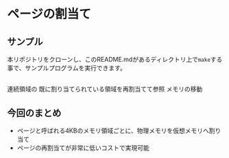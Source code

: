 
# ページの割当て

## サンプル
本リポジトリをクローンし、このREADME.mdがあるディレクトリ上で`make`する事で、サンプルプログラムを実行できます。

## 

連続領域の
既に割り当てられている領域を再割当てて参照
メモリの移動

## 今回のまとめ
- ページと呼ばれる4KBのメモリ領域ごとに、物理メモリを仮想メモリへ割り当て
- ページの再割当てが非常に低いコストで実現可能